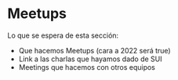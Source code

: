 # Meetups

Lo que se espera de esta sección:
- Que hacemos Meetups (cara a 2022 será true)
- Link a las charlas que hayamos dado de SUI
- Meetings que hacemos con otros equipos